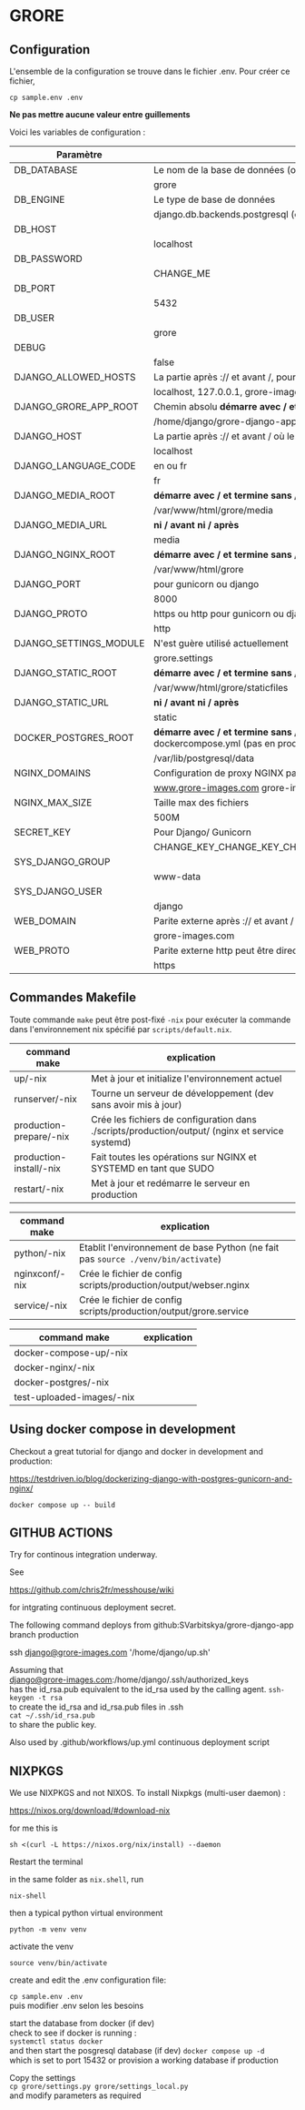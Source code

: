 # GRORE

## Configuration

L'ensemble de la configuration se trouve dans le fichier .env. Pour créer ce fichier, 

`cp sample.env .env`

**Ne pas mettre aucune valeur entre guillements**

Voici les variables de configuration :

| Paramètre | Explication / Exemple|
| --- | --- | 
| DB_DATABASE | Le nom de la base de données (ou le fichier chemin absolu si SQLite3)  |
|  |  grore  |
| DB_ENGINE |  Le type de base de données |
|  |  django.db.backends.postgresql (ou .sqlite3)  |
| DB_HOST |   |
|  |  localhost  |
| DB_PASSWORD |   |
|  |  CHANGE_ME  |
| DB_PORT |   |
|  |  5432  |
| DB_USER |   |
|  |  grore  |
| DEBUG |   |
|  |  false  |
| DJANGO_ALLOWED_HOSTS |  La partie après :// et avant /, pour avoir permission d'y accéder |
|  |  localhost, 127.0.0.1, grore-images.com, ${WEB_DOMAIN_NAME}  |
| DJANGO_GRORE_APP_ROOT |  Chemin absolu **démarre avec / et termine sans /** |
|  |  /home/django/grore-django-app  |
| DJANGO_HOST |  La partie après :// et avant / où le serveur Django ou Gunicorn écoute principalement  |
|  |  localhost  |
| DJANGO_LANGUAGE_CODE | en ou fr  |
|  |  fr  |
| DJANGO_MEDIA_ROOT |  **démarre avec / et termine sans /** |
|  |  /var/www/html/grore/media  |
| DJANGO_MEDIA_URL | **ni / avant ni / après**  |
|  |  media  |
| DJANGO_NGINX_ROOT | **démarre avec / et termine sans /**  |
|  |  /var/www/html/grore  |
| DJANGO_PORT | pour gunicorn ou django  |
|  |  8000  |
| DJANGO_PROTO | https ou http pour gunicorn ou django  |
|  |  http  |
| DJANGO_SETTINGS_MODULE | N'est guère utilisé actuellement  |
|  |  grore.settings  |
| DJANGO_STATIC_ROOT | **démarre avec / et termine sans /**  |
|  |  /var/www/html/grore/staticfiles  |
| DJANGO_STATIC_URL |  **ni / avant ni / après**  |
|  |  static  |
| DOCKER_POSTGRES_ROOT | **démarre avec / et termine sans /**  utilisé seulement pour le postgres/Dockerfile ou dockercompose.yml (pas en production ou pas si pas Docker)  |
|  |  /var/lib/postgresql/data  |
| NGINX_DOMAINS |  Configuration de proxy NGINX partie après :// et avant premier / |
|  |  www.grore-images.com grore-images.com  |
| NGINX_MAX_SIZE | Taille max des fichiers  |
|  |  500M  |
| SECRET_KEY |  Pour Django/ Gunicorn |
|  |  CHANGE_KEY_CHANGE_KEY_CHANGE_KEY_CHANGE_KEY_CHANGE_KEY_CHANGE_KEY  |
| SYS_DJANGO_GROUP |   |
|  |  www-data  |
| SYS_DJANGO_USER |   |
|  |  django  |
| WEB_DOMAIN | Parite externe après :// et avant / peut être directement Django |
|  |  grore-images.com  |
| WEB_PROTO | Parite externe http peut être directement Django  |
|  |  https  |

## Commandes Makefile

Toute commande `make` peut être post-fixé `-nix` pour exécuter la commande dans l'environnement nix spécifié par `scripts/default.nix`.

| command make | explication |
| --- | --- |
| up/-nix | Met à jour et initialize l'environnement actuel  | 
| runserver/-nix |  Tourne un serveur de développement (dev sans avoir mis à jour) | 
| production-prepare/-nix | Crée les fichiers de configuration dans ./scripts/production/output/ (nginx et service systemd)  | 
| production-install/-nix |  Fait toutes les opérations sur NGINX et SYSTEMD en tant que SUDO | 
| restart/-nix  | Met à jour et redémarre le serveur en production  | 


| command make | explication |
| --- | --- |
| python/-nix | Etablit l'environnement de base Python (ne fait pas `source ./venv/bin/activate`)  | 
| nginxconf/-nix |  Crée le fichier de config scripts/production/output/webser.nginx | 
| service/-nix |  Crée le fichier de config scripts/production/output/grore.service | 

| command make | explication |
| --- | --- |
| docker-compose-up/-nix |   | 
| docker-nginx/-nix |   | 
| docker-postgres/-nix |   | 
| test-uploaded-images/-nix |   | 

## Using docker compose in development

Checkout a great tutorial for django and docker in development and production:

https://testdriven.io/blog/dockerizing-django-with-postgres-gunicorn-and-nginx/

`docker compose up -- build`

## GITHUB ACTIONS

Try for continous integration underway.

See 

https://github.com/chris2fr/messhouse/wiki

for intgrating continuous deployment secret.

The following command deploys from github:SVarbitskya/grore-django-app branch production

ssh django@grore-images.com '/home/django/up.sh'

Assuming that   
django@grore-images.com:/home/django/.ssh/authorized_keys  
has the id_rsa.pub equivalent to the id_rsa used by the calling agent.
`ssh-keygen -t rsa`  
to create the id_rsa and id_rsa.pub files  in .ssh  
`cat ~/.ssh/id_rsa.pub`   
to share the public key.

Also used by .github/workflows/up.yml continuous deployment script

## NIXPKGS

We use NIXPKGS and not NIXOS. To install Nixpkgs (multi-user daemon) :

https://nixos.org/download/#download-nix

for me this is 

`sh <(curl -L https://nixos.org/nix/install) --daemon`

Restart the terminal 

in the same folder as `nix.shell`, run 

`nix-shell`

then a typical python virtual environment

`python -m venv venv`

activate the venv

`source venv/bin/activate`

create and edit the .env configuration file:

`cp sample.env .env`  
puis modifier .env selon les besoins

start the database from docker (if dev)  
check to see if docker is running :  
`systemctl status docker`  
and then start the posgresql database (if dev)
`docker compose up -d`  
which is set to port 15432
or provision a working database if production

Copy the settings    
`cp grore/settings.py grore/settings_local.py`  
and modify parameters as required 

